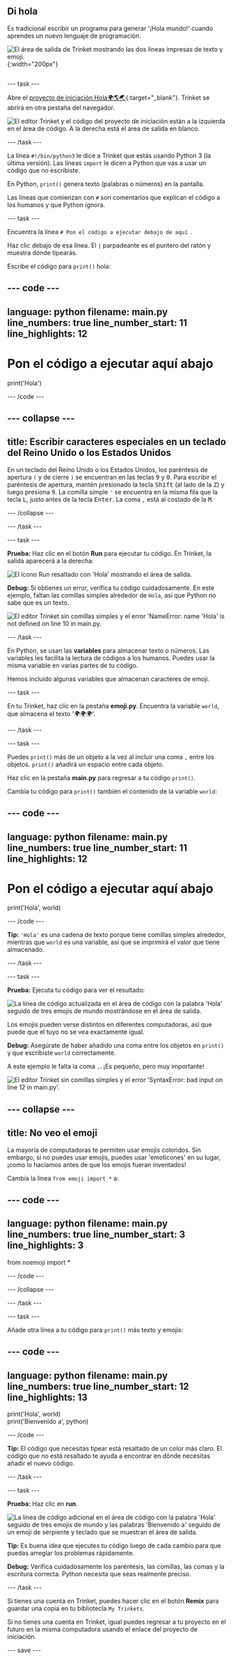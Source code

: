 ## Di hola

<div style="display: flex; flex-wrap: wrap">
<div style="flex-basis: 200px; flex-grow: 1; margin-right: 15px;">
Es tradicional escribir un programa para generar '¡Hola mundo!' cuando aprendes un nuevo lenguaje de programación.
</div>
<div>

![El área de salida de Trinket mostrando las dos líneas impresas de texto y emoji.](images/say_hello.png){:width="200px"}

</div>
</div>

--- task ---

Abre el [proyecto de iniciación Hola🌍🌎🌏](https://trinket.io/python/975f35023b){:target="_blank"}. Trinket se abrirá en otra pestaña del navegador.

![El editor Trinket y el código del proyecto de iniciación están a la izquierda en el área de código. A la derecha está el área de salida en blanco.](images/starter_project.png)

--- /task ---

La línea `#!/bin/python3` le dice a Trinket que estás usando Python 3 (la última versión). Las líneas `import` le dicen a Python que vas a usar un código que no escribiste.

En Python, `print()` genera texto (palabras o números) en la pantalla.

Las líneas que comienzan con `#` son comentarios que explican el código a los humanos y que Python ignora.

--- task ---

Encuentra la línea `# Pon el código a ejecutar debajo de aquí `.

Haz clic debajo de esa línea. El `|` parpadeante es el puntero del ratón y muestra dónde tipearás.

Escribe el código para `print()` hola:

--- code ---
---
language: python filename: main.py line_numbers: true line_number_start: 11
line_highlights: 12
---

# Pon el código a ejecutar aquí abajo
print('Hola')

--- /code ---

--- collapse ---
---
title: Escribir caracteres especiales en un teclado del Reino Unido o los Estados Unidos
---

En un teclado del Reino Unido o los Estados Unidos, los paréntesis de apertura `(` y de cierre `)` se encuentran en las teclas <kbd>9</kbd> y <kbd>0</kbd>. Para escribir el paréntesis de apertura, mantén presionado la tecla <kbd>Shift</kbd> (al lado de la <kbd>Z</kbd>) y luego presiona <kbd>9</kbd>. La comilla simple `'` se encuentra en la misma fila que la tecla <kbd>L</kbd>, justo antes de la tecla <kbd>Enter</kbd>. La coma `,` está al costado de la <kbd>M</kbd>.

--- /collapse ---

--- /task ---

--- task ---

**Prueba:** Haz clic en el botón **Run** para ejecutar tu código. En Trinket, la salida aparecerá a la derecha:

![El ícono Run resaltado con 'Hola' mostrando el área de salida. ](images/run_hello.png)

**Debug:** Si obtienes un error, verifica tu código cuidadosamente. En este ejemplo, faltan las comillas simples alrededor de `Hola`, así que Python no sabe que es un texto.

![El editor Trinket sin comillas simples y el error 'NameError: name 'Hola' is not defined on line 10 in main.py.](images/hello_error.png)

--- /task ---

En Python, se usan las **variables** para almacenar texto o números. Las variables les facilita la lectura de códigos a los humanos. Puedes usar la misma variable en varias partes de tu código.

Hemos incluido algunas variables que almacenan caracteres de emoji.

--- task ---

En tu Trinket, haz clic en la pestaña **emoji.py**. Encuentra la variable `world`, que almacena el texto '🌍🌍🌍'.

--- /task ---

--- task ---

Puedes `print()` más de un objeto a la vez al incluir una coma `,` entre los objetos. `print()` añadirá un espacio entre cada objeto.

Haz clic en la pestaña **main.py** para regresar a tu código `print()`.

Cambia tu código para `print()` también el contenido de la variable `world`:

--- code ---
---
language: python filename: main.py line_numbers: true line_number_start: 11
line_highlights: 12
---

# Pon el código a ejecutar aquí abajo
print('Hola', world)

--- /code ---

**Tip:** `'Hola'` es una cadena de texto porque tiene comillas simples alrededor, mientras que `world` es una variable, así que se imprimirá el valor que tiene almacenado.

--- /task ---

--- task ---

**Prueba:** Ejecuta tu código para ver el resultado:

![La línea de código actualizada en el área de código con la palabra 'Hola' seguido de tres emojis de mundo mostrándose en el área de salida.](images/run_hello_world.png)

Los emojis pueden verse distintos en diferentes computadoras, así que puede que el tuyo no se vea exactamente igual.

**Debug:** Asegúrate de haber añadido una coma entre los objetos en `print()` y que escribiste `world` correctamente.

A este ejemplo le falta la coma `,`. ¡Es pequeño, pero muy importante!

![El editor Trinket sin comillas simples y el error 'SyntaxError: bad input on line 12 in main.py'.](images/comma_error.png)

--- collapse ---
---
title: No veo el emoji
---

La mayoría de computadoras te permiten usar emojis coloridos. Sin embargo, si no puedes usar emojis, puedes usar 'emoticones' en su lugar, ¡como lo hacíamos antes de que los emojis fueran inventados!

Cambia la línea `from emoji import *` a:

--- code ---
---
language: python filename: main.py line_numbers: true line_number_start: 3
line_highlights: 3
---

from noemoji import *

--- /code ---

--- /collapse ---

--- /task ---

--- task ---

Añade otra línea a tu código para `print()` más texto y emojis:

--- code ---
---
language: python filename: main.py line_numbers: true line_number_start: 12
line_highlights: 13
---

print('Hola', world)    
print('Bienvenido a', python)

--- /code ---

**Tip:** El código que necesitas tipear está resaltado de un color más claro. El código que no está resaltado te ayuda a encontrar en dónde necesitas añadir el nuevo código.

--- /task ---

--- task ---

**Prueba:** Haz clic en **run**.

![La línea de código adicional en el área de código con la palabra 'Hola' seguido de tres emojis de mundo y las palabras 'Bienvenido a' seguido de un emoji de serpiente y teclado que se muestran el área de salida.](images/run_multiple.png)

**Tip:** Es buena idea que ejecutes tu código luego de cada cambio para que puedas arreglar los problemas rápidamente.

**Debug:** Verifica cuidadosamente los paréntesis, las comillas, las comas y la escritura correcta. Python necesita que seas realmente preciso.

--- /task ---

Si tienes una cuenta en Trinket, puedes hacer clic en el botón **Remix** para guardar una copia en tu bibliotecla `My Trinkets`.

Si no tienes una cuenta en Trinket, igual puedes regresar a tu proyecto en el futuro en la misma computadora usando el enlace del proyecto de iniciación.

--- save ---
